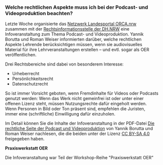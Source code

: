 ### **Welche rechtlichen Aspekte muss ich bei der Podcast- und Videoproduktion beachten?**

Letzte Woche organisierte das [Netzwerk Landesportal ORCA.nrw](https://www.orca.nrw/lehrende/akteure/netzwerk) zusammen mit der [Rechtsinformationsstelle der DH.NRW](https://www.orca.nrw/lehrende/rechtsinformation) eine Infoveranstaltung zum Thema Podcast- und Videoproduktion. Yannik Borutta und Roman Weiser informierten darüber, welche rechtlichen Aspekte Lehrende berücksichtigen müssen, wenn sie audiovisuelles Material für ihre Lehrveranstaltungen erstellen – und evtl. sogar als OER veröffentlichen.

Drei Rechtsbereiche sind dabei von besonderem Interesse:

- Urheberrecht
- Persönlichkeitsrecht
- Datenschutzrecht

So ist immer Vorsicht geboten, wenn Fremdinhalte für Videos oder Podcasts genutzt werden: Wenn das Werk nicht gemeinfrei ist oder unter einer offenen Lizenz steht, müssen Nutzungsrechte dafür eingeholt werden. Wenn Personen in Bild oder Ton präsent sind, empfehlen die Juristen, immer eine (schriftliche) Einwilligung dafür einzuholen.

Im Detail können Sie die Inhalte der Infoveranstaltung in der PDF-Datei [Die rechtliche Seite der Podcast und Videoproduktion](https://community.orca.nrw/file/file/download?guid=ade123d6-87d9-496e-a72e-14f0684c5ef3&amp;hash_sha1=1c6aa718) von Yannik Borutta und Roman Weiser nachlesen, die die beiden unter der Lizenz [CC BY-SA 4.0](https://creativecommons.org/licenses/by-sa/4.0/deed.de) freigegeben haben.

**Praxiswerkstatt OER**

Die Infoveranstaltung war Teil der Workshop-Reihe "Praxiswerkstatt OER"